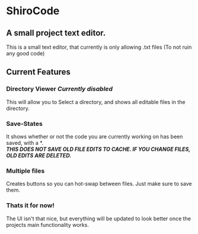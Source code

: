 # ShiroCode

## A small project text editor.
This is a small text editor, that currently is only allowing .txt files (To not ruin any good code)

## Current Features

### Directory Viewer ***Currently disabled***
This will allow you to Select a directory, and shows all editable files in the directory.

### Save-States
It shows whether or not the code you are currently working on has been saved, with a *.<br>
***THIS DOES NOT SAVE OLD FILE EDITS TO CACHE. IF YOU CHANGE FILES, OLD EDITS ARE DELETED.***

### Multiple files
Creates buttons so you can hot-swap between files. Just make sure to save them.

### Thats it for now!
The UI isn't that nice, but everything will be updated to look better once the projects main functionality works.
